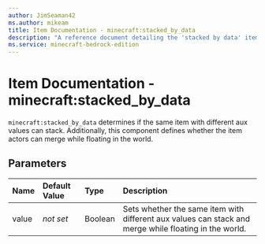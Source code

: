 ```yaml
---
author: JimSeaman42
ms.author: mikeam
title: Item Documentation - minecraft:stacked_by_data
description: "A reference document detailing the 'stacked by data' item component"
ms.service: minecraft-bedrock-edition
---
```


# Item Documentation - minecraft:stacked_by_data

`minecraft:stacked_by_data` determines if the same item with different aux values can stack. Additionally, this component defines whether the item actors can merge while floating in the world.

## Parameters

|Name |Default Value  |Type  |Description  |
|:----------|:----------|:----------|:----------|
| value|*not set* |Boolean| Sets whether the same item with different aux values can stack and merge while floating in the world.|
